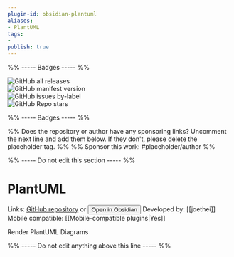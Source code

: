 ```yaml
---
plugin-id: obsidian-plantuml
aliases:
- PlantUML
tags: 
- 
publish: true
---
```


%% ----- Badges ----- %%

![GitHub all releases](https://img.shields.io/github/downloads/joethei/obsidian-plantuml/total?color=573E7A&logo=github&style=for-the-badge)   
![GitHub manifest version](https://img.shields.io/github/manifest-json/v/joethei/obsidian-plantuml?color=573E7A&logo=github&style=for-the-badge)   
![GitHub issues by-label](https://img.shields.io/github/issues/joethei/obsidian-plantuml/help%20wanted?color=573E7A&logo=github&style=for-the-badge)   
![GitHub Repo stars](https://img.shields.io/github/stars/joethei/obsidian-plantuml?color=573E7A&logo=github&style=for-the-badge)

%% ----- Badges ----- %%

%% Does the repository or author have any sponsoring links? Uncomment the next line and add them below. If they don't, please delete the placeholder tag. %%
%% Sponsor this work: #placeholder/author %%

%% ----- Do not edit this section ----- %%

# PlantUML

Links: [GitHub repository](https://github.com/joethei/obsidian-plantuml) or [<button id=HH>Open in Obsidian</button>](obsidian://goto-plugin?id=obsidian-plantuml)
Developed by: [[joethei]]
Mobile compatible: [[Mobile-compatible plugins|Yes]]

Render PlantUML Diagrams

%% ----- Do not edit anything above this line ----- %% 
